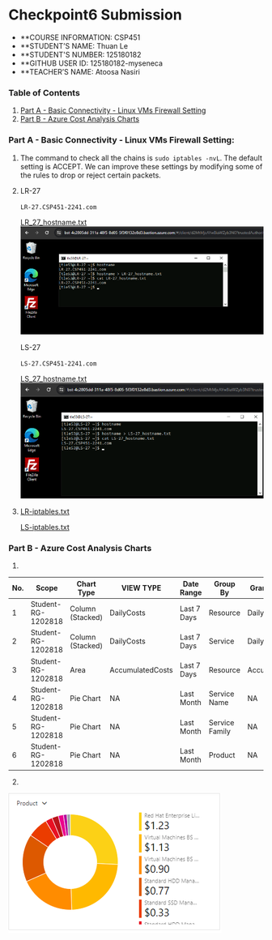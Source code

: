 # Checkpoint6 Submission

- **COURSE INFORMATION: CSP451
- **STUDENT’S NAME: Thuan Le
- **STUDENT'S NUMBER: 125180182
- **GITHUB USER ID: 125180182-myseneca
- **TEACHER’S NAME: Atoosa Nasiri

 
### Table of Contents

1. [Part A - Basic Connectivity - Linux VMs Firewall Setting](#part-a---basic-connectivity---linux-vms-firewall-setting)
2. [Part B - Azure Cost Analysis Charts](#part-b---azure-cost-analysis-charts)

### Part A - Basic Connectivity - Linux VMs Firewall Setting:

1. The command to check all the chains is `sudo iptables -nvL`. The default setting is ACCEPT. We can improve these settings by modifying some of the rules to drop or reject certain packets.
2. 
    <detail>
    <summary>LR-27</summary>

    `LR-27.CSP451-2241.com`

    [LR_27_hostname.txt](/Checkpoint6/Files/LR-27_hostname.txt)
    ![LR_SS](/Checkpoint6/CP6_images//1.png)


    </detail>

    <detail>
    <summary>LS-27</summary>

    `LS-27.CSP451-2241.com`

    [LS_27_hostname.txt](/Checkpoint6/Files/LS-27_hostname.txt)
    ![LR_SS](/Checkpoint6/CP6_images/2.png)
    

    </detail>

3.
    [LR-iptables.txt](/Checkpoint6/Files/lr-iptables.txt)

    [LS-iptables.txt](/Checkpoint6/Files/ls-iptables.txt)

### Part B - Azure Cost Analysis Charts
1.

 | No.|Scope              | Chart Type      | VIEW TYPE      | Date Range  | Group By     | Granularity | Example                                 |
 |----|-------------------|-----------------|----------------|-------------|--------------|-------------|-----------------------------------------|
 | 1  |Student-RG-1202818 |Column (Stacked) |DailyCosts      |Last 7 Days  |Resource      |Daily        |![image-1](/Checkpoint6/CP6_images/3.png)|
 | 2  |Student-RG-1202818 |Column (Stacked) |DailyCosts      |Last 7 Days  |Service       |Daily        |![image-2](/Checkpoint6/CP6_images/4.png)|
 | 3  |Student-RG-1202818 |Area             |AccumulatedCosts|Last 7 Days  |Resource      |Accumulated  |![image-3](/Checkpoint6/CP6_images/5.png)|
 | 4  |Student-RG-1202818 |Pie Chart        |NA              |Last Month   |Service Name  |NA           |![image-4](/Checkpoint6/CP6_images/6.png)|
 | 5  |Student-RG-1202818 |Pie Chart        |NA              |Last Month   |Service Family|NA           |![image-5](/Checkpoint6/CP6_images/7.png)|
 | 6  |Student-RG-1202818 |Pie Chart        |NA              |Last Month   |Product       |NA           |![image-6](/Checkpoint6/CP6_images/8.png)|

 
 2.
![image-6](/Checkpoint6/CP6_images/8.png)
